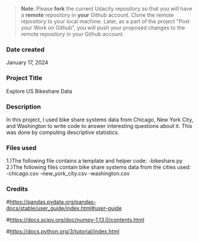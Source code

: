 >**Note**: Please **fork** the current Udacity repository so that you will have a **remote** repository in **your** Github account. Clone the remote repository to your local machine. Later, as a part of the project "Post your Work on Github", you will push your proposed changes to the remote repository in your Github account.

### Date created
January 17, 2024

### Project Title
Explore US Bikeshare Data

### Description
In this project, I used bike share systems data from Chicago, New York City, and Washington to write code to answer interesting questions about it. This was done by computing descriptive statistics.

### Files used
1.)The following file contains a template and helper code:
   -bikeshare.py
2.)The following files contain bike share systems data from the cities used:
   -chicago.csv
   -new_york_city.csv
   -washington.csv

### Credits
#https://pandas.pydata.org/pandas-docs/stable/user_guide/index.html#user-guide

#https://docs.scipy.org/doc/numpy-1.13.0/contents.html

#https://docs.python.org/3/tutorial/index.html

